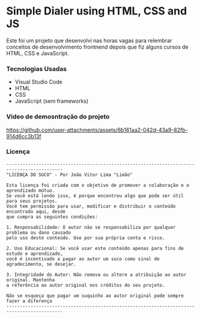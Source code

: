 # Simple Dialer using HTML, CSS and JS

Este foi um projeto que desenvolvi nas horas vagas para relembrar conceitos de desenvolvimento frontnend depois que fiz alguns cursos de HTML, CSS e JavaScript.

### Tecnologias Usadas

- Visual Studio Code
- HTML
- CSS
- JavaScript (sem frameworks)

### Video de demosntração do projeto

https://github.com/user-attachments/assets/6b161aa2-042d-43a9-82fb-914d6cc3b13f

### Licença

```
-------------------------------------------------------------------------------------------
"LICENÇA DO SUCO" - Por João Vitor Lima "Limão"

Esta licença foi criada com o objetivo de promover a colaboração e o aprendizado mútuo. 
Se você está lendo isso, é porque encontrou algo que pode ser útil para seus projetos. 
Você tem permissão para usar, modificar e distribuir o conteúdo encontrado aqui, desde 
que cumpra as seguintes condições:

1. Responsabilidade: O autor não se responsabiliza por qualquer problema ou dano causado 
pelo uso deste conteúdo. Use por sua própria conta e risco.

2. Uso Educacional: Se você usar este conteúdo apenas para fins de estudo e aprendizado, 
você é incentivado a pagar ao autor um suco como sinal de agradecimento, se desejar.

3. Integridade do Autor: Não remova ou altere a atribuição ao autor original. Mantenha 
a referência ao autor original nos créditos do seu projeto.

Não se esqueça que pagar um suquinho ao autor original pode sempre fazer a diferença
-------------------------------------------------------------------------------------------
```
